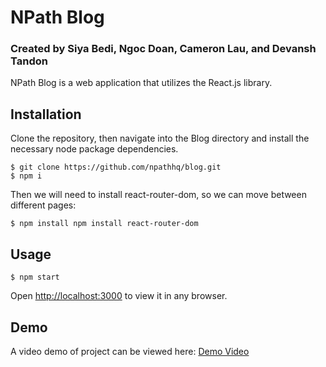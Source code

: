 # NPath Blog

### Created by Siya Bedi, Ngoc Doan, Cameron Lau, and Devansh Tandon

NPath Blog is a web application that utilizes the React.js library. 

## Installation

Clone the repository, then navigate into the Blog directory and install the necessary node package dependencies.

```terminal
$ git clone https://github.com/npathhq/blog.git
$ npm i
```

Then we will need to install react-router-dom, so we can move between different pages:

```terminal
$ npm install npm install react-router-dom
```

## Usage

```terminal
$ npm start
```
Open [http://localhost:3000](http://localhost:3000) to view it in any browser.

## Demo

A video demo of project can be viewed here: [Demo Video](https://drive.google.com/file/d/1aanwoFu9NXvlSI-XK7EnYkIL2sZJfjHL/view?usp=sharing)
